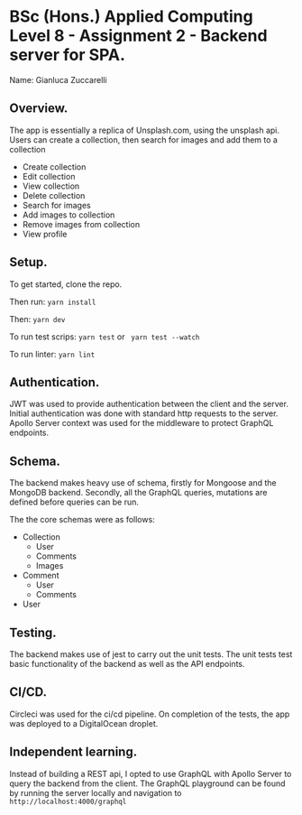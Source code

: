 # BSc (Hons.) Applied Computing Level 8 - Assignment 2 - Backend server for SPA.

Name: Gianluca Zuccarelli

## Overview.

The app is essentially a replica of Unsplash.com, using  the unsplash api. Users can create a collection, then search for images and add them to a collection

- Create collection
- Edit collection
- View collection
- Delete collection
- Search for images
- Add images to collection
- Remove images from collection
- View profile

## Setup.

To get started, clone the repo.

Then run:
``` yarn install ```

Then:
``` yarn dev ```

To run test scrips:
``` yarn test ```  or  ``` yarn test --watch```

To run linter:
``` yarn lint ```

## Authentication.

JWT was used to provide authentication between the client and the server. Initial authentication was done with standard http requests to the server. Apollo Server context was used for the middleware to protect GraphQL endpoints.

## Schema.

The backend makes heavy use of schema, firstly for Mongoose and the MongoDB backend. Secondly, all the GraphQL queries, mutations are defined before queries can be run.

The the core schemas were as follows:

- Collection
	- User
	- Comments
	- Images
- Comment
	- User
	- Comments
- User

## Testing.

The backend makes use of jest to carry out the unit tests. The unit tests test basic functionality of the backend as well as the API endpoints.

## CI/CD.

Circleci was used for the ci/cd pipeline. On completion of the tests, the app was deployed to a DigitalOcean droplet.

## Independent learning.

Instead of building a REST api, I opted to use GraphQL with Apollo Server to query the backend from the client. The GraphQL playground can be found by running the server locally and navigation to ``` http://localhost:4000/graphql ```
